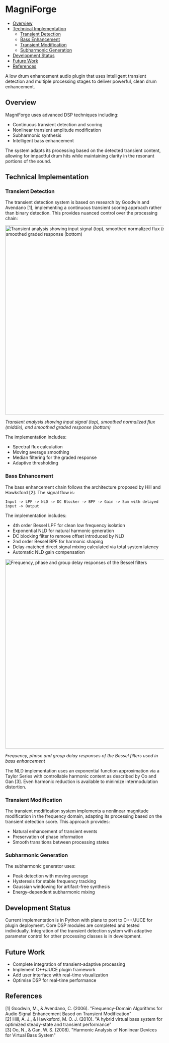 # MagniForge

- [Overview](#overview)
- [Technical Implementation](#technical-implementation)
  - [Transient Detection](#transient-detection)
  - [Bass Enhancement](#bass-enhancement)
  - [Transient Modification](#transient-modification)
  - [Subharmonic Generation](#subharmonic-generation)
- [Development Status](#development-status)
- [Future Work](#future-work)
- [References](#references)

A low drum enhancement audio plugin that uses intelligent transient detection and multiple processing stages to deliver powerful, clean drum enhancement.

## Overview
MagniForge uses advanced DSP techniques including:
- Continuous transient detection and scoring
- Nonlinear transient amplitude modification 
- Subharmonic synthesis
- Intelligent bass enhancement

The system adapts its processing based on the detected transient content, allowing for impactful drum hits while maintaining clarity in the resonant portions of the sound.

## Technical Implementation

### Transient Detection
The transient detection system is based on research by Goodwin and Avendano [1], implementing a continuous transient scoring approach rather than binary detection. This provides nuanced control over the processing chain:

<img src="https://github.com/user-attachments/assets/3edad215-1bfa-4858-ace4-f7e0f3a82080" width="600" alt="Transient analysis showing input signal (top), smoothed normalized flux (middle), and smoothed graded response (bottom)">

*Transient analysis showing input signal (top), smoothed normalized flux (middle), and smoothed graded response (bottom)*

The implementation includes:
- Spectral flux calculation
- Moving average smoothing
- Median filtering for the graded response
- Adaptive thresholding

### Bass Enhancement
The bass enhancement chain follows the architecture proposed by Hill and Hawksford [2]. The signal flow is:

```
Input -> LPF -> NLD -> DC Blocker -> BPF -> Gain -> Sum with delayed input -> Output
```

The implementation includes:
- 4th order Bessel LPF for clean low frequency isolation
- Exponential NLD for natural harmonic generation
- DC blocking filter to remove offset introduced by NLD
- 2nd order Bessel BPF for harmonic shaping
- Delay-matched direct signal mixing calculated via total system latency
- Automatic NLD gain compensation

<img src="https://github.com/user-attachments/assets/5c6e733d-4dc6-4e23-8d27-740f2918b631" width="600" alt="Frequency, phase and group delay responses of the Bessel filters">

*Frequency, phase and group delay responses of the Bessel filters used in bass enhancement*

The NLD implementation uses an exponential function approximation via a Taylor Series with controllable harmonic content as described by Oo and Gan [3]. Even harmonic reduction is available to minimize intermodulation distortion.

### Transient Modification
The transient modification system implements a nonlinear magnitude modification in the frequency domain, adapting its processing based on the transient detection score. This approach provides:
- Natural enhancement of transient events
- Preservation of phase information
- Smooth transitions between processing states

### Subharmonic Generation
The subharmonic generator uses:
- Peak detection with moving average
- Hysteresis for stable frequency tracking
- Gaussian windowing for artifact-free synthesis
- Energy-dependent subharmonic mixing

## Development Status
Current implementation is in Python with plans to port to C++/JUCE for plugin deployment. Core DSP modules are completed and tested individually. Integration of the transient detection system with adaptive parameter control for other processing classes is in development.

## Future Work
- Complete integration of transient-adaptive processing
- Implement C++/JUCE plugin framework
- Add user interface with real-time visualization
- Optimise DSP for real-time performance

## References
[1] Goodwin, M., & Avendano, C. (2006). "Frequency-Domain Algorithms for Audio Signal Enhancement Based on Transient Modification"  
[2] Hill, A. J., & Hawksford, M. O. J. (2010). "A hybrid virtual bass system for optimized steady-state and transient performance"  
[3] Oo, N., & Gan, W. S. (2008). "Harmonic Analysis of Nonlinear Devices for Virtual Bass System"  
